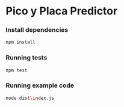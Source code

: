 # Pico y Placa Predictor 
### Install dependencies

```bash
npm install
``` 
### Running tests

```bash
npm test
```
### Running example code

```bash
node dist\index.js
```